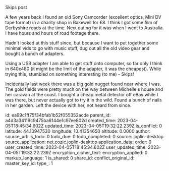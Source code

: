Skips post

A few years back I found an old Sony Camcorder (excellent optics, Mini DV tape format) in a charity shop in Bakewell for £8. I think I got some film of Derbyshire roads at the time. Next outing for it was when I went to Australia. I have hours and hours of road footage there.

Hadn't looked at this stuff since, but because I want to put together some minimal vids to go with music stuff, dug out all the old video gear and bought a bunch of adapters.

Using a USB adapter I am able to get stuff onto computer, so far only I think in 640x480 (it might be the limit of the adapter, it was the cheapest). While trying this, stumbled on something interesting (to me) - Skips!

Incidentally last week there was a big gold nugget found near where I was. The gold fields were pretty much on the way between Michelle's house and her caravan at the coast. I bought a cheap metal detector off eBay while I was there, but never actually got to try it in the wild. Found a bunch of nails in her garden. Left the device with her, not heard from since.


id: ea99c1ff75f34bfab1b52f055352acde
parent_id: a4d3a34119c9475ba6144e1c97ee802d
created_time: 2023-04-05T18:45:34.602Z
updated_time: 2023-04-05T19:32:22.239Z
is_conflict: 0
latitude: 44.10947530
longitude: 10.41354650
altitude: 0.0000
author: 
source_url: 
is_todo: 0
todo_due: 0
todo_completed: 0
source: joplin-desktop
source_application: net.cozic.joplin-desktop
application_data: 
order: 0
user_created_time: 2023-04-05T18:45:34.602Z
user_updated_time: 2023-04-05T19:32:22.239Z
encryption_cipher_text: 
encryption_applied: 0
markup_language: 1
is_shared: 0
share_id: 
conflict_original_id: 
master_key_id: 
type_: 1